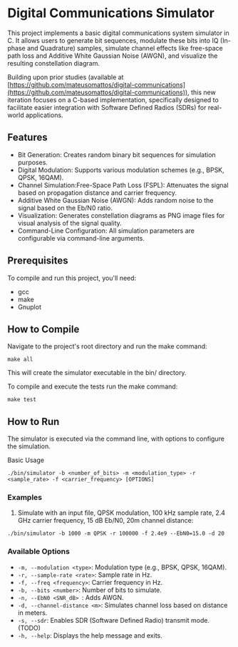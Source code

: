 # Digital Communications Simulator
This project implements a basic digital communications system simulator in C. It allows users to generate bit sequences, modulate these bits into IQ (In-phase and Quadrature) samples, simulate channel effects like free-space path loss and Additive White Gaussian Noise (AWGN), and visualize the resulting constellation diagram.

Building upon prior studies (available at [https://github.com/mateusomattos/digital-communications](https://github.com/mateusomattos/digital-communications)), this new iteration focuses on a C-based implementation, specifically designed to facilitate easier integration with Software Defined Radios (SDRs) for real-world applications.

## Features
* Bit Generation: Creates random binary bit sequences for simulation purposes.
* Digital Modulation: Supports various modulation schemes (e.g., BPSK, QPSK, 16QAM).
* Channel Simulation:Free-Space Path Loss (FSPL): Attenuates the signal based on propagation distance and carrier frequency.
* Additive White Gaussian Noise (AWGN): Adds random noise to the signal based on the Eb/N0 ratio.
* Visualization: Generates constellation diagrams as PNG image files for visual analysis of the signal quality.
* Command-Line Configuration: All simulation parameters are configurable via command-line arguments.

## Prerequisites
To compile and run this project, you'll need:

* gcc
* make
* Gnuplot

## How to Compile
Navigate to the project's root directory and run the make command:
```
make all
```
This will create the simulator executable in the bin/ directory.

To compile and execute the tests run the make command:
```
make test
```

## How to Run
The simulator is executed via the command line, with options to configure the simulation.

Basic Usage
```
./bin/simulator -b <number_of_bits> -m <modulation_type> -r <sample_rate> -f <carrier_frequency> [OPTIONS]
```

### Examples
1. Simulate with an input file, QPSK modulation, 100 kHz sample rate, 2.4 GHz carrier frequency, 15 dB Eb/N0, 20m channel distance:
```
./bin/simulator -b 1000 -m QPSK -r 100000 -f 2.4e9 --EbN0=15.0 -d 20
```
### Available Options
* `-m, --modulation <type>`: Modulation type (e.g., BPSK, QPSK, 16QAM).
* `-r, --sample-rate <rate>`: Sample rate in Hz. 
* `-f, --freq <frequency>`: Carrier frequency in Hz. 
* `-b, --bits <number>`: Number of bits to simulate.
* `-n, --EbN0 <SNR_dB> `: Adds AWGN.
* `-d, --channel-distance <m>`: Simulates channel loss based on distance in meters.
* `-s, --sdr`: Enables SDR (Software Defined Radio) transmit mode. (TODO)
* `-h, --help`: Displays the help message and exits.